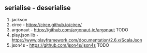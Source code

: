 serialise - deserialise
---------------------

1) jackson
2) circe - https://circe.github.io/circe/
3) argonaut - https://github.com/argonaut-io/argonaut TODO
4) play.json lib - https://www.playframework.com/documentation/2.6.x/ScalaJson
5) json4s - https://github.com/json4s/json4s TODO

